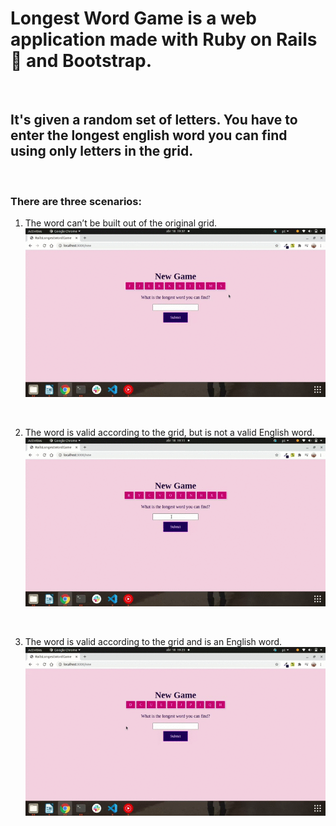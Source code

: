# Longest Word Game is a web application made with Ruby on Rails 💎 and Bootstrap. 

<br>

## It's given a random set of letters. You have to enter the longest english word you can find using only letters in the grid.

<br>

### There are three scenarios:

1. The word can’t be built out of the original grid.
   <img src="noletters.gif" alt="noletters">

   <br>

2. The word is valid according to the grid, but is not a valid English word.
   <img src="noenglishword.gif" alt="noenglishword">

   <br>

3. The word is valid according to the grid and is an English word.
   <img src="englishword.gif" alt="englishword">
